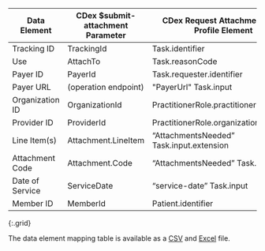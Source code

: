 <!-- attachments_to_requests.md
  *****************************************************************************************************
  *                                  WARNING: DO NOT EDIT THIS FILE                                   *
  *                                                                                                   *
  * This file is generated by csv_to_markdown_tabler.ipynb. Any edits you make to this file will be   *
  * overwritten                                                                                       *
  * To change the contents of this file, edit input/images/data-element-mapping.csv                     *
  *****************************************************************************************************
  -->

| Data Element | CDex $submit-attachment Parameter | CDex Request Attachment Task Profile Element |
|-------|----|---------|
| Tracking ID | TrackingId | Task.identifier |
| Use | AttachTo | Task.reasonCode |
| Payer ID | PayerId | Task.requester.identifier |
| Payer URL | (operation endpoint) | "PayerUrl" Task.input |
| Organization ID | OrganizationId | PractitionerRole.practitioner.identifier |
| Provider ID | ProviderId | PractitionerRole.organization.identifier |
| Line Item(s) | Attachment.LineItem | “AttachmentsNeeded” Task.input.extension |
| Attachment Code<!-- new-content --> | Attachment.Code | “AttachmentsNeeded” Task.input |
| Date of Service | ServiceDate | “service-date” Task.input |
| Member ID | MemberId | Patient.identifier |
{:.grid}

The data element mapping table is available as a [CSV](data-element-mapping.csv) and [Excel](data-element-mapping.xlsx) file.